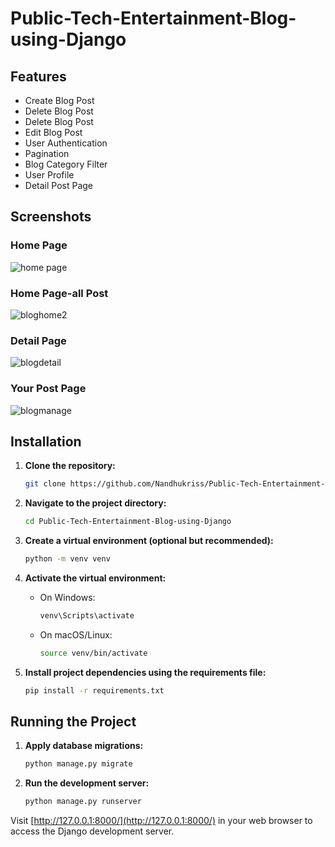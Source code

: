 # Public-Tech-Entertainment-Blog-using-Django

## Features
- Create Blog Post 
- Delete Blog Post
- Delete Blog Post 
- Edit Blog Post
- User Authentication
- Pagination
- Blog Category Filter
- User Profile
- Detail Post Page

## Screenshots

### Home Page 

![home page](https://github.com/Nandhukriss/Public-Tech-Entertainment-Blog-using-Django/assets/103727372/ef087863-3330-448b-bd61-9d67a0e48f5e)
### Home Page-all Post

![bloghome2](https://github.com/Nandhukriss/Public-Tech-Entertainment-Blog-using-Django/assets/103727372/a074a4fc-c2b7-488d-b8f5-7436bd5490d1)

### Detail Page

![blogdetail](https://github.com/Nandhukriss/Public-Tech-Entertainment-Blog-using-Django/assets/103727372/cb06e9cc-382e-4b44-a0e4-950df5a2d63c)

### Your Post Page

![blogmanage](https://github.com/Nandhukriss/Public-Tech-Entertainment-Blog-using-Django/assets/103727372/b5fd9993-5607-4af0-beec-8b79540540ae)

## Installation



1. **Clone the repository:**

    ```bash
    git clone https://github.com/Nandhukriss/Public-Tech-Entertainment-Blog-using-Django.git
    ```

2. **Navigate to the project directory:**

    ```bash
    cd Public-Tech-Entertainment-Blog-using-Django
    ```

3. **Create a virtual environment (optional but recommended):**

    ```bash
    python -m venv venv
    ```

4. **Activate the virtual environment:**

    - On Windows:

      ```bash
      venv\Scripts\activate
      ```

    - On macOS/Linux:

      ```bash
      source venv/bin/activate
      ```

5. **Install project dependencies using the requirements file:**

    ```bash
    pip install -r requirements.txt
    ```

## Running the Project

1. **Apply database migrations:**

    ```bash
    python manage.py migrate
    ```



2. **Run the development server:**

    ```bash
    python manage.py runserver
    ```

Visit [http://127.0.0.1:8000/](http://127.0.0.1:8000/) in your web browser to access the Django development server.
